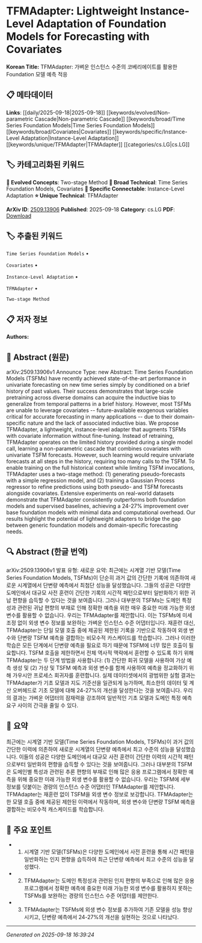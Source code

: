 
# TFMAdapter: Lightweight Instance-Level Adaptation of Foundation Models for Forecasting with Covariates

**Korean Title:** TFMAdapter: 가벼운 인스턴스 수준의 코베리에이트를 활용한 Foundation 모델 예측 적응

## 📋 메타데이터

**Links**: [[daily/2025-09-18|2025-09-18]] [[keywords/evolved/Non-parametric Cascade|Non-parametric Cascade]] [[keywords/broad/Time Series Foundation Models|Time Series Foundation Models]] [[keywords/broad/Covariates|Covariates]] [[keywords/specific/Instance-Level Adaptation|Instance-Level Adaptation]] [[keywords/unique/TFMAdapter|TFMAdapter]] [[categories/cs.LG|cs.LG]]

## 🏷️ 카테고리화된 키워드
**🚀 Evolved Concepts**: Two-stage Method
**🔬 Broad Technical**: Time Series Foundation Models, Covariates
**🔗 Specific Connectable**: Instance-Level Adaptation
**⭐ Unique Technical**: TFMAdapter

**ArXiv ID**: [2509.13906](https://arxiv.org/abs/2509.13906)
**Published**: 2025-09-18
**Category**: cs.LG
**PDF**: [Download](https://arxiv.org/pdf/2509.13906.pdf)


## 🏷️ 추출된 키워드



`Time Series Foundation Models` • 

`Covariates` • 

`Instance-Level Adaptation` • 

`TFMAdapter` • 

`Two-stage Method`



## 📋 저자 정보

**Authors:** 

## 📄 Abstract (원문)

arXiv:2509.13906v1 Announce Type: new 
Abstract: Time Series Foundation Models (TSFMs) have recently achieved state-of-the-art performance in univariate forecasting on new time series simply by conditioned on a brief history of past values. Their success demonstrates that large-scale pretraining across diverse domains can acquire the inductive bias to generalize from temporal patterns in a brief history. However, most TSFMs are unable to leverage covariates -- future-available exogenous variables critical for accurate forecasting in many applications -- due to their domain-specific nature and the lack of associated inductive bias. We propose TFMAdapter, a lightweight, instance-level adapter that augments TSFMs with covariate information without fine-tuning. Instead of retraining, TFMAdapter operates on the limited history provided during a single model call, learning a non-parametric cascade that combines covariates with univariate TSFM forecasts. However, such learning would require univariate forecasts at all steps in the history, requiring too many calls to the TSFM. To enable training on the full historical context while limiting TSFM invocations, TFMAdapter uses a two-stage method: (1) generating pseudo-forecasts with a simple regression model, and (2) training a Gaussian Process regressor to refine predictions using both pseudo- and TSFM forecasts alongside covariates. Extensive experiments on real-world datasets demonstrate that TFMAdapter consistently outperforms both foundation models and supervised baselines, achieving a 24-27\% improvement over base foundation models with minimal data and computational overhead. Our results highlight the potential of lightweight adapters to bridge the gap between generic foundation models and domain-specific forecasting needs.

## 🔍 Abstract (한글 번역)

arXiv:2509.13906v1 발표 유형: 새로운
요약: 최근에는 시계열 기반 모델(Time Series Foundation Models, TSFMs)이 단순히 과거 값의 간단한 기록에 의존하여 새로운 시계열에서 단변량 예측에서 최첨단 성능을 달성했습니다. 그들의 성공은 다양한 도메인에서 대규모 사전 훈련이 간단한 기록의 시간적 패턴으로부터 일반화하기 위한 귀납 편향을 습득할 수 있다는 것을 보여줍니다. 그러나 대부분의 TSFMs는 도메인 특정성과 관련된 귀납 편향의 부재로 인해 정확한 예측을 위한 매우 중요한 미래 가능한 외생 변수를 활용할 수 없습니다. 우리는 TFMAdapter를 제안합니다. 이는 TSFMs에 미세 조정 없이 외생 변수 정보를 보완하는 가벼운 인스턴스 수준 어댑터입니다. 재훈련 대신, TFMAdapter는 단일 모델 호출 중에 제공된 제한된 기록을 기반으로 작동하여 외생 변수와 단변량 TSFM 예측을 결합하는 비모수적 카스케이드를 학습합니다. 그러나 이러한 학습은 모든 단계에서 단변량 예측을 필요로 하기 때문에 TSFM에 너무 많은 호출이 필요합니다. TSFM 호출을 제한하면서 전체 역사적 맥락에서 훈련할 수 있도록 하기 위해 TFMAdapter는 두 단계 방법을 사용합니다: (1) 간단한 회귀 모델을 사용하여 가상 예측 생성 및 (2) 가상 및 TSFM 예측과 외생 변수를 함께 사용하여 예측을 정교화하기 위해 가우시안 프로세스 회귀자를 훈련합니다. 실제 데이터셋에서의 광범위한 실험 결과는 TFMAdapter가 기초 모델과 지도 기준선을 일관되게 능가하며, 최소한의 데이터 및 계산 오버헤드로 기초 모델에 대해 24-27%의 개선을 달성한다는 것을 보여줍니다. 우리의 결과는 가벼운 어댑터의 잠재력을 강조하여 일반적인 기초 모델과 도메인 특정 예측 요구 사이의 간극을 줄일 수 있다.

## 📝 요약

최근에는 시계열 기반 모델(Time Series Foundation Models, TSFMs)이 과거 값의 간단한 이력에 의존하여 새로운 시계열의 단변량 예측에서 최고 수준의 성능을 달성했습니다. 이들의 성공은 다양한 도메인에서 대규모 사전 훈련이 간단한 이력의 시간적 패턴으로부터 일반화의 편향을 습득할 수 있다는 것을 보여줍니다. 그러나 대부분의 TSFM은 도메인별 특성과 관련된 추론 편향의 부재로 인해 많은 응용 프로그램에서 정확한 예측을 위해 중요한 미래 가능한 외생 변수를 활용할 수 없습니다. 우리는 TSFM에 세부 정보를 덧붙이는 경량의 인스턴스 수준 어댑터인 TFMAdapter를 제안합니다. TFMAdapter는 재훈련 없이 TSFM을 외생 변수 정보로 보강합니다. TFMAdapter는 한 모델 호출 중에 제공된 제한된 이력에서 작동하며, 외생 변수와 단변량 TSFM 예측을 결합하는 비모수적 캐스케이드를 학습합니다.

## 🎯 주요 포인트


- 1. 시계열 기반 모델(TSFMs)은 다양한 도메인에서 사전 훈련을 통해 시간 패턴을 일반화하는 인지 편향을 습득하여 최근 단변량 예측에서 최고 수준의 성능을 달성했다.

- 2. TFMAdapter는 도메인 특정성과 관련된 인지 편향의 부족으로 인해 많은 응용 프로그램에서 정확한 예측에 중요한 미래 가능한 외생 변수를 활용하지 못하는 TSFMs를 보완하는 경량의 인스턴스 수준 어댑터를 제안한다.

- 3. TFMAdapter는 TSFMs에 외생 변수 정보를 추가하여 기존 모델을 성능 향상시키고, 단변량 예측에서 24-27%의 개선을 실현하는 것으로 나타났다.


---

*Generated on 2025-09-18 16:39:24*